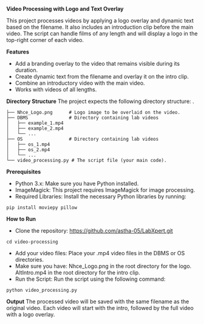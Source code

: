 **Video Processing with Logo and Text Overlay**

This project processes videos by applying a logo overlay and dynamic text based on the filename. It also includes an introduction clip before the main video. The script can handle films of any length and will display a logo in the top-right corner of each video.

**Features**
- Add a branding overlay to the video that remains visible during its duration.
- Create dynamic text from the filename and overlay it on the intro clip.
- Combine an introductory video with the main video.
- Works with videos of all lengths.

**Directory Structure**
The project expects the following directory structure:
.
```├── AltIntro.mp4       # Intro video to be appended at the start of each video.
├── Nhce_Logo.png      # Logo image to be overlaid on the video.
├── DBMS               # Directory containing lab videos 
│   ├── example_1.mp4
│   ├── example_2.mp4
│   └── ...
├── OS                 # Directory containing lab videos
│   ├── os_1.mp4
│   ├── os_2.mp4
│   └── ...
└── video_processing.py # The script file (your main code).
```

**Prerequisites**
- Python 3.x: Make sure you have Python installed. 
- ImageMagick: This project requires ImageMagick for image processing. 
- Required Libraries: Install the necessary Python libraries by running:
```
pip install moviepy pillow
```

**How to Run**
- Clone the repository:
  https://github.com/astha-05/LabXpert.git
```
cd video-processing
```
- Add your video files: Place your .mp4 video files in the DBMS or OS directories.
- Make sure you have:
Nhce_Logo.png in the root directory for the logo.
AltIntro.mp4 in the root directory for the intro clip.
- Run the Script: Run the script using the following command:
```
python video_processing.py
```

**Output**
The processed video will be saved with the same filename as the original video. Each video will start with the intro, followed by the full video with a logo overlay.
